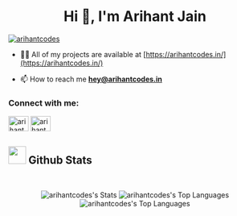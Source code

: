 <h1 align="center">Hi 👋, I'm Arihant Jain</h1>


<p align="left"> <a href="https://twitter.com/arihantcodes" target="blank"><img src="https://img.shields.io/twitter/follow/arihantcodes?logo=twitter&style=for-the-badge" alt="arihantcodes" /></a> </p>



- 👨‍💻 All of my projects are available at [https://arihantcodes.in/](https://arihantcodes.in/)

- 📫 How to reach me **hey@arihantcodes.in**

<h3 align="left">Connect with me:</h3>
<p align="left">
<a href="https://twitter.com/arihantcodes" target="blank"><img align="center" src="https://raw.githubusercontent.com/rahuldkjain/github-profile-readme-generator/master/src/images/icons/Social/twitter.svg" alt="arihantdotcom" height="30" width="40" /></a>
<a href="https://linkedin.com/in/arihantcodes" target="blank"><img align="center" src="https://raw.githubusercontent.com/rahuldkjain/github-profile-readme-generator/master/src/images/icons/Social/linked-in-alt.svg" alt="arihantdotcom" height="30" width="40" /></a>
</p>


## <img src="https://media.giphy.com/media/iY8CRBdQXODJSCERIr/giphy.gif" width="35"><b> Github Stats </b>
<br>

<div align="center" style="display: flex; justify-content: center; gap: 10px;">

  ![arihantcodes's Stats](https://github-readme-stats.vercel.app/api?username=arihantcodes&theme=algolia&show_icons=true&hide_border=true&count_private=true)
 ![arihantcodes's Top Languages](https://github-readme-stats.vercel.app/api/top-langs/?username=arihantcodes&theme=algolia&show_icons=true&hide_border=true&layout=compact)
![arihantcodes's Top Languages](https://github-readme-stats.vercel.app/api/top-langs/?username=arihantcodes&theme=algolia&show_icons=true&hide_border=true&layout=compact)


</div>

